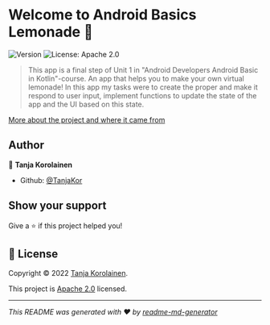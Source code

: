 # Welcome to Android Basics Lemonade 👋
![Version](https://img.shields.io/badge/version-1.0-blue.svg?cacheSeconds=2592000)
![License: Apache 2.0](https://img.shields.io/badge/License-Apache2.0-yellow.svg)

> This app is a final step of Unit 1 in "Android Developers Android Basic in Kotlin"-course. An app that helps you to make your own virtual lemonade! In this app my tasks were to create the proper and make it respond to user input, implement functions to update the state of the app and the UI based on this state.

 [More about the project and where it came from](https://developer.android.com/codelabs/basic-android-kotlin-training-project-lemonade#1)

## Author

👤 **Tanja Korolainen**

* Github: [@TanjaKor](https://github.com/TanjaKor)

## Show your support

Give a ⭐️ if this project helped you!


## 📝 License

Copyright © 2022 [Tanja Korolainen](https://github.com/TanjaKor).

This project is [Apache 2.0](https://github.com/TanjaKor/android_basics_lemonade/blob/master/android-basics-kotlin-lemonade-app-main/LICENSE)  licensed.

***
_This README was generated with ❤️ by [readme-md-generator](https://github.com/kefranabg/readme-md-generator)_